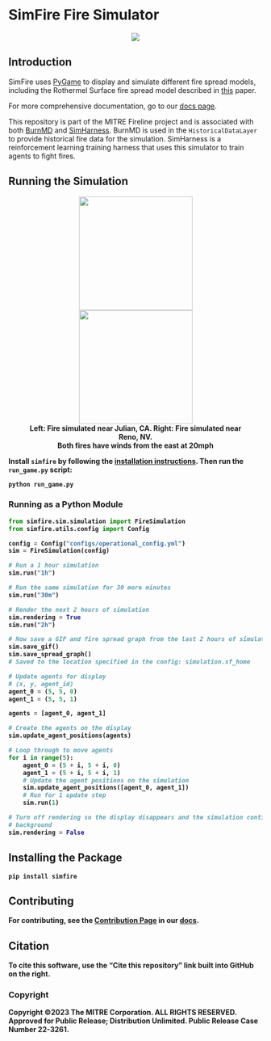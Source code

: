 # SimFire Fire Simulator

<p align="center">
    <img src="https://raw.githubusercontent.com/mitrefireline/simfire/main/assets/icons/rl_logo_horizontal.png">
</p>

## Introduction

SimFire uses [PyGame](https://www.pygame.org/wiki/about) to display and simulate different fire spread models, including the Rothermel Surface fire spread model described in [this](https://www.fs.usda.gov/rm/pubs_series/rmrs/gtr/rmrs_gtr371.pdf) paper.

For more comprehensive documentation, go to our [docs page](https://mitrefireline.github.io/simfire).

This repository is part of the MITRE Fireline project and is associated with both [BurnMD](https://github.com/mitrefireline/burnmd) and [SimHarness](https://github.com/mitrefireline/simharness). BurnMD is used in the `HistoricalDataLayer` to provide historical fire data for the simulation. SimHarness is a reinforcement learning training harness that uses this simulator to train agents to fight fires.

## Running the Simulation
<figure>
    <p align="center">
        <img src="https://raw.githubusercontent.com/mitrefireline/simfire/main/assets/gifs/simulation_33.06N_116.58W.gif" width="225" />
        <img src="https://raw.githubusercontent.com/mitrefireline/simfire/main/assets/gifs/simulation_39.67N_119.80W.gif" width="225" />
        <br><b>Left: Fire simulated near Julian, CA. Right: Fire simulated near Reno, NV.
        <br>Both fires have winds from the east at 20mph<b>
    </p>
 </figure>

Install `simfire` by following the [installation instructions](#installing-the-package). Then run the `run_game.py` script:

```shell
python run_game.py
```

### Running as a Python Module

```python
from simfire.sim.simulation import FireSimulation
from simfire.utils.config import Config

config = Config("configs/operational_config.yml")
sim = FireSimulation(config)

# Run a 1 hour simulation
sim.run("1h")

# Run the same simulation for 30 more minutes
sim.run("30m")

# Render the next 2 hours of simulation
sim.rendering = True
sim.run("2h")

# Now save a GIF and fire spread graph from the last 2 hours of simulation
sim.save_gif()
sim.save_spread_graph()
# Saved to the location specified in the config: simulation.sf_home

# Update agents for display
# (x, y, agent_id)
agent_0 = (5, 5, 0)
agent_1 = (5, 5, 1)

agents = [agent_0, agent_1]

# Create the agents on the display
sim.update_agent_positions(agents)

# Loop through to move agents
for i in range(5):
    agent_0 = (5 + i, 5 + i, 0)
    agent_1 = (5 + i, 5 + i, 1)
    # Update the agent positions on the simulation
    sim.update_agent_positions([agent_0, agent_1])
    # Run for 1 update step
    sim.run(1)

# Turn off rendering so the display disappears and the simulation continues to run in the
# background
sim.rendering = False
```

## Installing the Package

```shell
pip install simfire
```

## Contributing

For contributing, see the [Contribution Page](https://mitrefireline.github.io/simfire/contributing.html) in our [docs](https://mitrefireline.github.io/simfire).

## Citation

To cite this software, use the “Cite this repository” link built into GitHub on the right.

### Copyright
Copyright ©2023 The MITRE Corporation. ALL RIGHTS RESERVED. Approved for Public Release; Distribution Unlimited. Public Release Case Number 22-3261.
